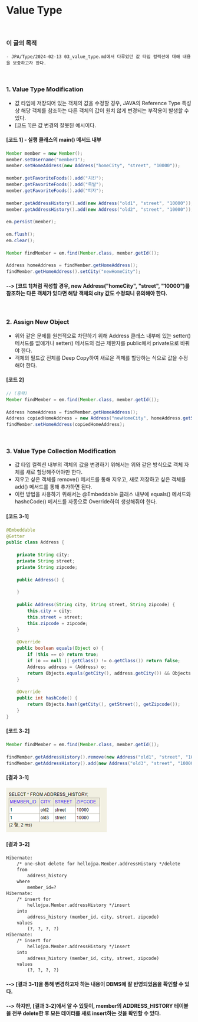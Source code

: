 # Value Type
<br/>

### 이 글의 목적
    - JPA/Type/2024-02-13 03_value_type.md에서 다루었던 값 타입 컬렉션에 대해 내용을 보충하고자 한다.
<br/>

### 1. Value Type Modification
- 값 타입에 저장되어 있는 객체의 값을 수정할 경우, JAVA의 Reference Type 특성 상 해당 객체를 참조하는 다른 객체의 값이 원치 않게 변경되는 부작용이 발생할 수 있다.
- [코드 1]은 값 변경의 잘못된 예시이다.
#### [코드 1] - 실행 클래스의 main() 메서드 내부
```java
Member member = new Member();
member.setUsername("member1");
member.setHomeAddress(new Address("homeCity", "street", "10000"));

member.getFavoriteFoods().add("치킨");
member.getFavoriteFoods().add("족발");
member.getFavoriteFoods().add("피자");

member.getAddressHistory().add(new Address("old1", "street", "10000"));
member.getAddressHistory().add(new Address("old2", "street", "10000"));

em.persist(member);

em.flush();
em.clear();

Member findMember = em.find(Member.class, member.getId());

Address homeAddress = findMember.getHomeAddress();
findMember.getHomeAddress().setCity("newHomeCity");
```
#### --> [코드 1]처럼 작성할 경우, new Address("homeCity", "street", "10000")를 참조하는 다른 객체가 있다면 해당 객체의 city 값도 수정되니 유의해야 한다.
<br/>

### 2. Assign New Object
- 위와 같은 문제를 원천적으로 차단하기 위해 Address 클래스 내부에 있는 setter() 메서드를 없애거나 setter() 메서드의 접근 제한자를 public에서 private으로 바꿔야 한다.
- 객체의 필드값 전체를 Deep Copy하여 새로운 객체를 할당하는 식으로 값을 수정해야 한다.
#### [코드 2]
```java
// (중략)
Member findMember = em.find(Member.class, member.getId());

Address homeAddress = findMember.getHomeAddress();
Address copiedHomeAddress = new Address("newHomeCity", homeAddress.getStreet(), homeAddress.getZipcode());
findMember.setHomeAddress(copiedHomeAddress);
```
<br/>

### 3. Value Type Collection Modification
- 값 타입 컬렉션 내부의 객체의 값을 변경하기 위해서는 위와 같은 방식으로 객체 자체를 새로 할당해주어야만 한다.
- 지우고 싶은 객체를 remove() 메서드를 통해 지우고, 새로 저장하고 싶은 객체를 add() 메서드를 통해 추가하면 된다.
- 이런 방법을 사용하기 위해서는 @Embeddable 클래스 내부에 equals() 메서드와 hashcCode() 메서드를 자동으로 Override하여 생성해줘야 한다.
#### [코드 3-1]
```java
@Embeddable
@Getter
public class Address {

    private String city;
    private String street;
    private String zipcode;

    public Address() {

    }

    public Address(String city, String street, String zipcode) {
        this.city = city;
        this.street = street;
        this.zipcode = zipcode;
    }

    @Override
    public boolean equals(Object o) {
        if (this == o) return true;
        if (o == null || getClass() != o.getClass()) return false;
        Address address = (Address) o;
        return Objects.equals(getCity(), address.getCity()) && Objects.equals(getStreet(), address.getStreet()) && Objects.equals(getZipcode(), address.getZipcode());
    }

    @Override
    public int hashCode() {
        return Objects.hash(getCity(), getStreet(), getZipcode());
    }
}
```
#### [코드 3-2]
```java
Member findMember = em.find(Member.class, member.getId());

findMember.getAddressHistory().remove(new Address("old1", "street", "10000"));
findMember.getAddressHistory().add(new Address("old3", "street", "10000"));
```
#### [결과 3-1]
![IMAGE](../../../images/valueType0003.png)
#### [결과 3-2]
```plaintext
Hibernate: 
    /* one-shot delete for hellojpa.Member.addressHistory */delete 
    from
        address_history 
    where
        member_id=?
Hibernate: 
    /* insert for
        hellojpa.Member.addressHistory */insert 
    into
        address_history (member_id, city, street, zipcode) 
    values
        (?, ?, ?, ?)
Hibernate: 
    /* insert for
        hellojpa.Member.addressHistory */insert 
    into
        address_history (member_id, city, street, zipcode) 
    values
        (?, ?, ?, ?)
```
#### --> [결과 3-1]을 통해 변경하고자 하는 내용이 DBMS에 잘 반영되었음을 확인할 수 있다.
#### --> 하지만, [결과 3-2]에서 알 수 있듯이, member의 ADDRESS_HISTORY 테이블을 전부 delete한 후 모든 데이터를 새로 insert하는 것을 확인할 수 있다.
